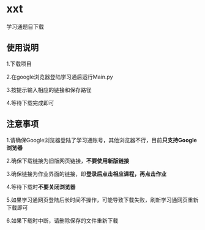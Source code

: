 # xxt
学习通题目下载

## 使用说明
1.下载项目

2.在google浏览器登陆学习通后运行Main.py

3.按提示输入相应的链接和保存路径

4.等待下载完成即可

## 注意事项
1.请确保Google浏览器登陆了学习通账号，其他浏览器不行，目前**只支持Google浏览器**

2.确保下载链接为旧版网页链接，**不要使用新版链接**

3.确保链接为作业界面的链接，即**登录后点击相应课程，再点击作业**

4.等待下载时**不要关闭浏览器**

5.如果学习通网页登陆后长时间不操作，可能导致下载失败，刷新学习通网页重新下载即可

6.如果下载时中断，请删除保存的文件重新下载
